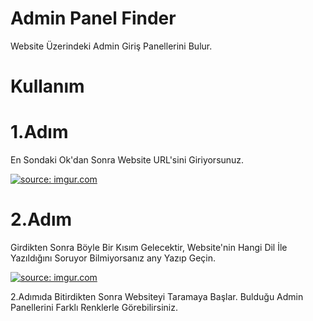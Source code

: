 # Admin Panel Finder
Website Üzerindeki Admin Giriş Panellerini Bulur.

# Kullanım

# 1.Adım
En Sondaki Ok'dan Sonra Website URL'sini Giriyorsunuz.

<a href="https://imgur.com/pubHKOe"><img src="https://i.imgur.com/pubHKOe.jpg" title="source: imgur.com" /></a>

# 2.Adım
Girdikten Sonra Böyle Bir Kısım Gelecektir, Website'nin Hangi Dil İle Yazıldığını Soruyor Bilmiyorsanız any Yazıp Geçin.

<a href="https://imgur.com/ndLm4jt"><img src="https://i.imgur.com/ndLm4jt.jpg" title="source: imgur.com" /></a>

2.Adımıda Bitirdikten Sonra Websiteyi Taramaya Başlar. Bulduğu Admin Panellerini Farklı Renklerle Görebilirsiniz.

